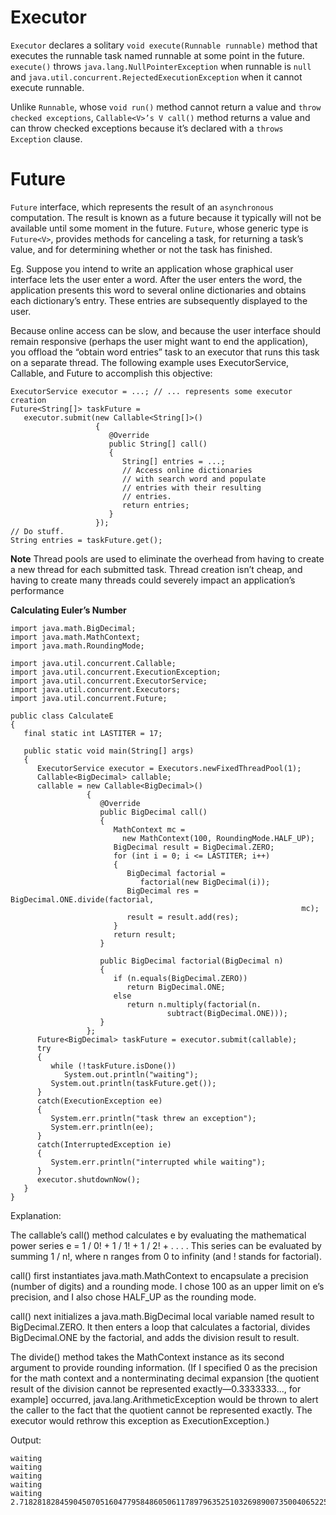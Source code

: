 # Executor

`Executor` declares a solitary `void execute(Runnable runnable)` method that executes the runnable task named runnable at some point in the future. `execute()` throws `java.lang.NullPointerException` when runnable is `null` and `java.util.concurrent.RejectedExecutionException` when it cannot execute runnable.


Unlike `Runnable`, whose `void run()` method cannot return a value and `throw checked exceptions`, `Callable<V>’s V call()` method returns a value and can throw checked exceptions because it’s declared with a `throws Exception` clause.


# Future

`Future` interface, which represents the result of an `asynchronous` computation. The result is known as a future because it typically will not be available until some moment in the future. `Future`, whose generic type is `Future<V>`, provides methods for canceling a task, for returning a task’s value, and for determining whether or not the task has finished.

Eg.
Suppose you intend to write an application whose graphical user interface lets the user enter a word. After the user enters the word, the
application presents this word to several online dictionaries and obtains each dictionary’s entry. These entries are subsequently displayed to the user.

Because online access can be slow, and because the user interface should remain responsive (perhaps the user might want to end the application),
you offload the “obtain word entries” task to an executor that runs this task on a separate thread. The following example uses ExecutorService,
Callable, and Future to accomplish this objective:

```
ExecutorService executor = ...; // ... represents some executor creation
Future<String[]> taskFuture =
   executor.submit(new Callable<String[]>()
                   {
                      @Override
                      public String[] call()
                      {
                         String[] entries = ...;
                         // Access online dictionaries
                         // with search word and populate
                         // entries with their resulting
                         // entries.
                         return entries;
                      }
                   });
// Do stuff.
String entries = taskFuture.get();

```
**Note**  Thread pools are used to eliminate the overhead from having to create a new thread for each submitted task. Thread creation isn’t cheap, and having to create many threads could severely impact an application’s performance


**Calculating Euler’s Number**

```
import java.math.BigDecimal;
import java.math.MathContext;
import java.math.RoundingMode;

import java.util.concurrent.Callable;
import java.util.concurrent.ExecutionException;
import java.util.concurrent.ExecutorService;
import java.util.concurrent.Executors;
import java.util.concurrent.Future;

public class CalculateE
{
   final static int LASTITER = 17;

   public static void main(String[] args)
   {
      ExecutorService executor = Executors.newFixedThreadPool(1);
      Callable<BigDecimal> callable;
      callable = new Callable<BigDecimal>()
                 {
                    @Override
                    public BigDecimal call()
                    {
                       MathContext mc =
                         new MathContext(100, RoundingMode.HALF_UP);
                       BigDecimal result = BigDecimal.ZERO;
                       for (int i = 0; i <= LASTITER; i++)
                       {
                          BigDecimal factorial =
                             factorial(new BigDecimal(i));
                          BigDecimal res = BigDecimal.ONE.divide(factorial,
                                                                 mc);
                          result = result.add(res);
                       }
                       return result;
                    }

                    public BigDecimal factorial(BigDecimal n)
                    {
                       if (n.equals(BigDecimal.ZERO))
                          return BigDecimal.ONE;
                       else
                          return n.multiply(factorial(n.
                                   subtract(BigDecimal.ONE)));
                    }
                 };
      Future<BigDecimal> taskFuture = executor.submit(callable);
      try
      {
         while (!taskFuture.isDone())
            System.out.println("waiting");
         System.out.println(taskFuture.get());
      }
      catch(ExecutionException ee)
      {
         System.err.println("task threw an exception");
         System.err.println(ee);
      }
      catch(InterruptedException ie)
      {
         System.err.println("interrupted while waiting");
      }
      executor.shutdownNow();
   }
}
```

Explanation:

The callable’s call() method calculates e by evaluating the mathematical power series e = 1 / 0! + 1 / 1! + 1 / 2! + . . . . This series can 
be evaluated by summing 1 / n!, where n ranges from 0 to infinity (and ! stands for factorial).

call() first instantiates java.math.MathContext to encapsulate a precision (number of digits) and a rounding mode. I chose 100 as an upper limit 
on e’s precision, and I also chose HALF_UP as the rounding mode.

call() next initializes a java.math.BigDecimal local variable named result to BigDecimal.ZERO. It then enters a loop that calculates a factorial, 
divides BigDecimal.ONE by the factorial, and adds the division result to result.

The divide() method takes the MathContext instance as its second argument to provide rounding information. (If I specified 0 as the precision for 
the math context and a nonterminating decimal expansion [the quotient result of the division cannot be represented exactly—0.3333333..., for example]
occurred, java.lang.ArithmeticException would be thrown to alert the caller to the fact that the quotient cannot be represented exactly. The executor 
would rethrow this exception as ExecutionException.)

Output:
```
waiting
waiting
waiting
waiting
waiting
2.718281828459045070516047795848605061178979635251032698900735004065225042504843314055887974344245741730039454062711
```

 
